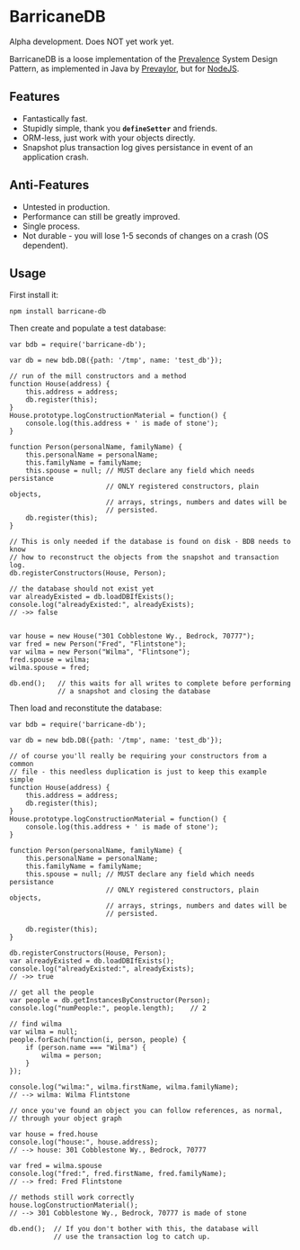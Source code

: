 BarricaneDB
===========

Alpha development.  Does NOT yet work yet.

BarricaneDB is a loose implementation of the [Prevalence](http://www.ibm.com/developerworks/library/wa-objprev/) System Design Pattern, as implemented in Java by [Prevaylor](http://www.prevayler.org/), but for [NodeJS](http://nodejs.org/).

Features
--------
* Fantastically fast.
* Stupidly simple, thank you <code>__defineSetter__</code> and friends.
* ORM-less, just work with your objects directly.
* Snapshot plus transaction log gives persistance in event of an application crash.

Anti-Features
-------------
* Untested in production.
* Performance can still be greatly improved.
* Single process.
* Not durable - you will lose 1-5 seconds of changes on a crash (OS dependent).

Usage
-----
First install it:

    npm install barricane-db

Then create and populate a test database:

    var bdb = require('barricane-db');
    
    var db = new bdb.DB({path: '/tmp', name: 'test_db'});
    
    // run of the mill constructors and a method
    function House(address) {
        this.address = address;
        db.register(this);
    }
    House.prototype.logConstructionMaterial = function() {
        console.log(this.address + ' is made of stone');
    }

    function Person(personalName, familyName) {
        this.personalName = personalName;
        this.familyName = familyName;
        this.spouse = null; // MUST declare any field which needs persistance
                            // ONLY registered constructors, plain objects,
                            // arrays, strings, numbers and dates will be
                            // persisted.
        db.register(this);
    }

    // This is only needed if the database is found on disk - BDB needs to know
    // how to reconstruct the objects from the snapshot and transaction log.
    db.registerConstructors(House, Person);

    // the database should not exist yet
    var alreadyExisted = db.loadDBIfExists();
    console.log("alreadyExisted:", alreadyExists);
    // ->> false

    
    var house = new House("301 Cobblestone Wy., Bedrock, 70777");
    var fred = new Person("Fred", "Flintstone");
    var wilma = new Person("Wilma", "Flintsone");
    fred.spouse = wilma;
    wilma.spouse = fred;
    
    db.end();   // this waits for all writes to complete before performing
                // a snapshot and closing the database


Then load and reconstitute the database:

    var bdb = require('barricane-db');

    var db = new bdb.DB({path: '/tmp', name: 'test_db'});

    // of course you'll really be requiring your constructors from a common
    // file - this needless duplication is just to keep this example simple
    function House(address) {
        this.address = address;
        db.register(this);
    }
    House.prototype.logConstructionMaterial = function() {
        console.log(this.address + ' is made of stone');
    }

    function Person(personalName, familyName) {
        this.personalName = personalName;
        this.familyName = familyName;
        this.spouse = null; // MUST declare any field which needs persistance
                            // ONLY registered constructors, plain objects,
                            // arrays, strings, numbers and dates will be
                            // persisted.

        db.register(this);
    }

    db.registerConstructors(House, Person);
    var alreadyExisted = db.loadDBIfExists();
    console.log("alreadyExisted:", alreadyExists);
    // ->> true

    // get all the people
    var people = db.getInstancesByConstructor(Person);
    console.log("numPeople:", people.length);    // 2

    // find wilma
    var wilma = null;
    people.forEach(function(i, person, people) {
        if (person.name === "Wilma") {
            wilma = person;
        }
    });
        
    console.log("wilma:", wilma.firstName, wilma.familyName);
    // --> wilma: Wilma Flintstone

    // once you've found an object you can follow references, as normal,
    // through your object graph

    var house = fred.house
    console.log("house:", house.address);   
    // --> house: 301 Cobblestone Wy., Bedrock, 70777

    var fred = wilma.spouse
    console.log("fred:", fred.firstName, fred.familyName);
    // --> fred: Fred Flintstone

    // methods still work correctly
    house.logConstructionMaterial();
    // --> 301 Cobblestone Wy., Bedrock, 70777 is made of stone

    db.end();  // If you don't bother with this, the database will
               // use the transaction log to catch up.
